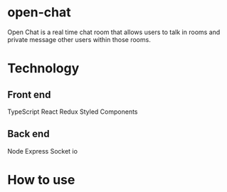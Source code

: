 # open-chat

Open Chat is a real time chat room that allows users to talk in rooms and private message other users within those rooms.

# Technology

## Front end

TypeScript React Redux Styled Components

## Back end

Node Express Socket io

# How to use
